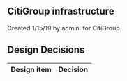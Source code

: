 ## CitiGroup infrastructure

Created 1/15/19 by admin. for CitiGroup


## Design Decisions
| Design item                | Decision|
| :----------------------------------- | :--------------------------------------------------------------------------------|
